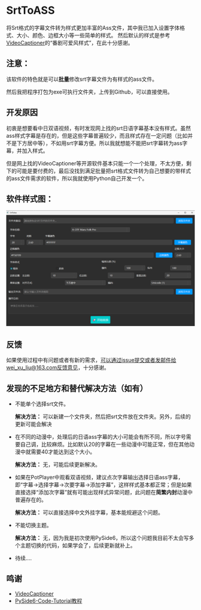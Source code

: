 # SrtToASS

将Srt格式的字幕文件转为样式更加丰富的Ass文件，其中我已加入设置字体格式、大小、颜色、边框大小等一些简单的样式。
然后默认的样式是参考[VideoCaptioner](https://github.com/WEIFENG2333/VideoCaptioner)的“番剧可爱风样式”，在此十分感谢。

## 注意：
该软件的特色就是可以**批量**修改srt字幕文件为有样式的ass文件。

然后我把程序打包为exe可执行文件夹，上传到Github，可以直接使用。

## 开发原因
初衷是想要看中日双语视频，有时发现网上找的srt日语字幕基本没有样式。虽然ass样式字幕是存在的，但是这些字幕普遍较少，而且样式存在一定问题（比如并不是下方居中等），不如用srt字幕方便。所以我就想能不能把srt字幕转为ass字幕，并加入样式。

但是网上找的VideoCaptioner等开源软件基本只能一个一个处理，不太方便，剩下的可能是要付费的，最后没找到满足批量把srt格式文件转为自己想要的带样式的ass文件需求的软件，所以我就使用Python自己开发一个。

## 软件样式图：
![](img/image.png)

## 反馈
如果使用过程中有问题或者有新的需求，可以通过issue提交或者发邮件给wei_xu_liu@163.com反馈意见，十分感谢。

## 发现的不足地方和替代解决方法（如有）
- 不能单个选择srt文件。
  
  **解决方法：** 可以新建一个文件夹，然后把srt文件放在文件夹。另外，后续的更新可能会解决
- 在不同的动漫中，处理后的日语ass字幕的大小可能会有所不同，所以字号需要自己调，比较麻烦。比如默认20的字幕在一些动漫中可能正常，但在其他动漫中就需要40才能达到这个大小。
  
  **解决方法：** 无，可能后续更新解决。
- 如果在PotPlayer中观看双语视频，建议点次字幕输出选择日语ass字幕，即“字幕->选择字幕->次要字幕->添加字幕”，这样样式基本都正常；但是如果直接选择“添加次字幕”就有可能出现样式异常问题，此问题在**简繁内封**动漫中普遍存在的。
  
  **解决方法：** 可以直接选择中文外挂字幕，基本能规避这个问题。

- 不能切换主题。
  
  **解决方法：** 无，因为我是初次使用PySide6，所以这个问题我目前不太会写多个主题切换的代码，如果学会了，后续更新就补上。

- 待续....

## 鸣谢
- [VideoCaptioner](https://github.com/WEIFENG2333/VideoCaptioner)
- [PySide6-Code-Tutorial教程](https://github.com/muziing/PySide6-Code-Tutorial)
